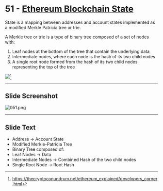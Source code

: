 # 51 - [Ethereum Blockchain State](Ethereum%20Blockchain%20State.md) 

State is a mapping between addresses and account states implemented as a modified Merkle Patricia tree or trie. 

A Merkle tree or trie is a type of binary tree composed of a set of nodes with:
1. Leaf nodes at the bottom of the tree that contain the underlying data
2. Intermediate nodes, where each node is the hash of its two child nodes
3. A single root node formed from the hash of its two child nodes representing the top of the tree

![](patricia-trie-1.png)[^1]
___
## Slide Screenshot
![051.png](../../images/1.%20Ethereum%20101/051.png)
___
## Slide Text
- Address -> Account State
- Modified Merkle-Patricia Tree
- Binary Tree composed of:
- Leaf Nodes -> Data
- Intermediate Nodes -> Combined Hash of the two child nodes
- Single Root Node -> Root Hash

[^1]:https://thecryptoconundrum.net/ethereum_explained/developers_corner.html